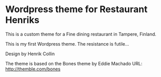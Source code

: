# Wordpress theme for Restaurant Henriks
This is a custom theme for a Fine dining restaurant in Tampere, Finland.

This is my first Wordpress theme. The resistance is futile...

Design by Henrik Collin

The theme is based on the Bones theme by Eddie Machado
URL: http://themble.com/bones



